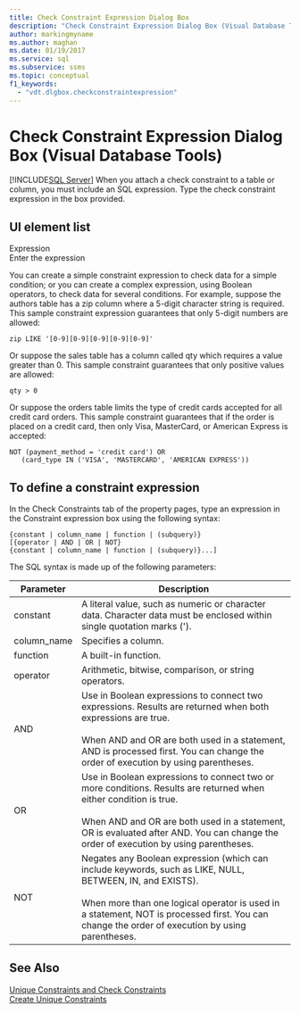 ```yaml
---
title: Check Constraint Expression Dialog Box
description: "Check Constraint Expression Dialog Box (Visual Database Tools)"
author: markingmyname
ms.author: maghan
ms.date: 01/19/2017
ms.service: sql
ms.subservice: ssms
ms.topic: conceptual
f1_keywords:
  - "vdt.dlgbox.checkconstraintexpression"
---
```

# Check Constraint Expression Dialog Box (Visual Database Tools)
[!INCLUDE[SQL Server](../../includes/applies-to-version/sqlserver.md)]
When you attach a check constraint to a table or column, you must include an SQL expression. Type the check constraint expression in the box provided.  
  
## UI element list  
Expression  
Enter the expression  
  
You can create a simple constraint expression to check data for a simple condition; or you can create a complex expression, using Boolean operators, to check data for several conditions. For example, suppose the authors table has a zip column where a 5-digit character string is required. This sample constraint expression guarantees that only 5-digit numbers are allowed:  
  
```  
zip LIKE '[0-9][0-9][0-9][0-9][0-9]'  
```  
  
Or suppose the sales table has a column called qty which requires a value greater than 0. This sample constraint guarantees that only positive values are allowed:  
  
```  
qty > 0  
```  
  
Or suppose the orders table limits the type of credit cards accepted for all credit card orders. This sample constraint guarantees that if the order is placed on a credit card, then only Visa, MasterCard, or American Express is accepted:  
  
```  
NOT (payment_method = 'credit card') OR  
   (card_type IN ('VISA', 'MASTERCARD', 'AMERICAN EXPRESS'))  
```  
  
## To define a constraint expression  
In the Check Constraints tab of the property pages, type an expression in the Constraint expression box using the following syntax:  
  
```
{constant | column_name | function | (subquery)}  
[{operator | AND | OR | NOT}  
{constant | column_name | function | (subquery)}...]
```
  
The SQL syntax is made up of the following parameters:  
  
|Parameter|Description|  
|-------------|---------------|  
|constant|A literal value, such as numeric or character data. Character data must be enclosed within single quotation marks (').|  
|column_name|Specifies a column.|  
|function|A built-in function.|  
|operator|Arithmetic, bitwise, comparison, or string operators.|  
|AND|Use in Boolean expressions to connect two expressions. Results are returned when both expressions are true.<br /><br />When AND and OR are both used in a statement, AND is processed first. You can change the order of execution by using parentheses.|  
|OR|Use in Boolean expressions to connect two or more conditions. Results are returned when either condition is true.<br /><br />When AND and OR are both used in a statement, OR is evaluated after AND. You can change the order of execution by using parentheses.|  
|NOT|Negates any Boolean expression (which can include keywords, such as LIKE, NULL, BETWEEN, IN, and EXISTS).<br /><br />When more than one logical operator is used in a statement, NOT is processed first. You can change the order of execution by using parentheses.|  
  
## See Also  
[Unique Constraints and Check Constraints](../../relational-databases/tables/unique-constraints-and-check-constraints.md)  
[Create Unique Constraints](../../relational-databases/tables/create-unique-constraints.md)  
  

